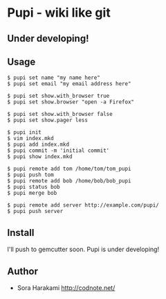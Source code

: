 # Pupi - wiki like git

## Under developing!

## Usage

    $ pupi set name "my name here"
    $ pupi set email "my email address here"

    $ pupi set show.with_browser true
    $ pupi set show.browser "open -a Firefox"

    $ pupi set show.with_browser false
    $ pupi set show.pager less

    $ pupi init
    $ vim index.mkd
    $ pupi add index.mkd
    $ pupi commit -m 'initial commit'
    $ pupi show index.mkd

    $ pupi remote add tom /home/tom/tom_pupi
    $ pupi push tom
    $ pupi remote add bob /home/bob/bob_pupi
    $ pupi status bob
    $ pupi merge bob

    $ pupi remote add server http://example.com/pupi/
    $ pupi push server


## Install

I'll push to gemcutter soon.
Pupi is under developing!

## Author

- Sora Harakami <http://codnote.net/>
